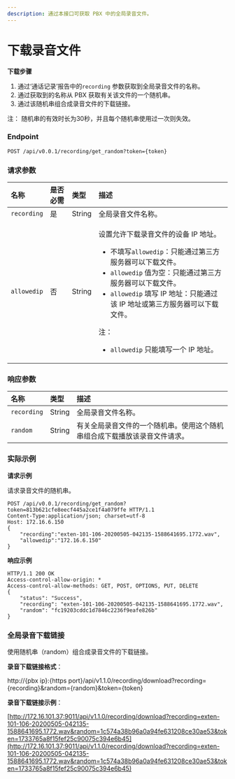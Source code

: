 ```yaml
---
description: 通过本接口可获取 PBX 中的全局录音文件。
---
```


# 下载录音文件

**下载步骤**

1. 通过‘通话记录’报告中的`recording` 参数获取到全局录音文件的名称。
2. 通过获取到的名称从 PBX 获取有关该文件的一个随机串。
3. 通过该随机串组合成录音文件的下载链接。

注： 随机串的有效时长为30秒，并且每个随机串使用过一次则失效。

### Endpoint

```text
POST /api/v0.0.1/recording/get_random?token={token}
```

### 请求参数

<table>
  <thead>
    <tr>
      <th style="text-align:left">&#x540D;&#x79F0;</th>
      <th style="text-align:left">&#x662F;&#x5426;&#x5FC5;&#x9700;</th>
      <th style="text-align:left">&#x7C7B;&#x578B;</th>
      <th style="text-align:left">&#x63CF;&#x8FF0;</th>
    </tr>
  </thead>
  <tbody>
    <tr>
      <td style="text-align:left"><code>recording</code>
      </td>
      <td style="text-align:left">&#x662F;</td>
      <td style="text-align:left">String</td>
      <td style="text-align:left">&#x5168;&#x5C40;&#x5F55;&#x97F3;&#x6587;&#x4EF6;&#x540D;&#x79F0;&#x3002;</td>
    </tr>
    <tr>
      <td style="text-align:left"><code>allowedip</code>
      </td>
      <td style="text-align:left">&#x5426;</td>
      <td style="text-align:left">String</td>
      <td style="text-align:left">
        <p>&#x8BBE;&#x7F6E;&#x5141;&#x8BB8;&#x4E0B;&#x8F7D;&#x5F55;&#x97F3;&#x6587;&#x4EF6;&#x7684;&#x8BBE;&#x5907;
          IP &#x5730;&#x5740;&#x3002;</p>
        <ul>
          <li>&#x4E0D;&#x586B;&#x5199;<code>allowedip</code>&#xFF1A;&#x53EA;&#x80FD;&#x901A;&#x8FC7;&#x7B2C;&#x4E09;&#x65B9;&#x670D;&#x52A1;&#x5668;&#x53EF;&#x4EE5;&#x4E0B;&#x8F7D;&#x6587;&#x4EF6;&#x3002;</li>
          <li><code>allowedip</code> &#x503C;&#x4E3A;&#x7A7A;&#xFF1A;&#x53EA;&#x80FD;&#x901A;&#x8FC7;&#x7B2C;&#x4E09;&#x65B9;&#x670D;&#x52A1;&#x5668;&#x53EF;&#x4EE5;&#x4E0B;&#x8F7D;&#x6587;&#x4EF6;&#x3002;</li>
          <li><code>allowedip</code> &#x586B;&#x5199; IP &#x5730;&#x5740;&#xFF1A;&#x53EA;&#x80FD;&#x901A;&#x8FC7;&#x8BE5;
            IP &#x5730;&#x5740;&#x6216;&#x7B2C;&#x4E09;&#x65B9;&#x670D;&#x52A1;&#x5668;&#x53EF;&#x4EE5;&#x4E0B;&#x8F7D;&#x6587;&#x4EF6;&#x3002;</li>
        </ul>
        <p>&#x6CE8;&#xFF1A;</p>
        <ul>
          <li><code>allowedip</code> &#x53EA;&#x80FD;&#x586B;&#x5199;&#x4E00;&#x4E2A;
            IP &#x5730;&#x5740;&#x3002;</li>
        </ul>
      </td>
    </tr>
  </tbody>
</table>

### 响应参数

| 名称 | 类型 | 描述 |
| :--- | :--- | :--- |
| `recording` | String | 全局录音文件名称。 |
| `random` | String | 有关全局录音文件的一个随机串。使用这个随机串组合成下载播放该录音文件请求。 |

### 实际示例

**请求示例**

请求录音文件的随机串。

```text
POST /api/v0.0.1/recording/get_random?token=813b621cfe8eecf445a2ce1f4a079ffe HTTP/1.1
Content-Type:application/json; charset=utf-8
Host: 172.16.6.150
{
	"recording":"exten-101-106-20200505-042135-1588641695.1772.wav",
	"allowedip":"172.16.6.150"
}
```

**响应示例**

```text
HTTP/1.1 200 OK
Access-control-allow-origin: *
Access-control-allow-methods: GET, POST, OPTIONS, PUT, DELETE
{
    "status": "Success",
    "recording": "exten-101-106-20200505-042135-1588641695.1772.wav",
    "random": "fc19203cddc1d7846c2236f9eafe826b"
}
```

### 全局录音下载链接

使用随机串（random）组合成录音文件的下载链接。

**录音下载链接格式**：

http://{pbx ip}:{https port}/api/v1.1.0/recording/download?recording={recording}&random={random}&token={token}

**录音下载链接示例**：

[http://172.16.101.37:9011/api/v1.1.0/recording/download?recording=exten-101-106-20200505-042135-1588641695.1772.wav&random=1c574a38b96a0a94fe631208ce30ae53&token=1733765a8f15fef25c90075c394e6b45](http://172.16.101.37:9011/api/v1.1.0/recording/download?recording=exten-101-106-20200505-042135-1588641695.1772.wav&random=1c574a38b96a0a94fe631208ce30ae53&token=1733765a8f15fef25c90075c394e6b45)

